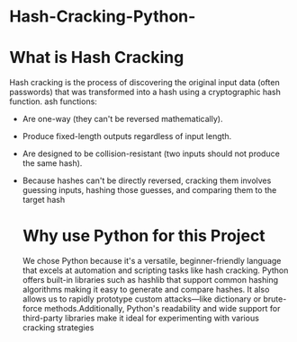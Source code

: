 # Hash-Cracking-Python-
# What is Hash Cracking 
Hash cracking is the process of discovering the original input data (often passwords) that was transformed into a hash using a cryptographic hash function.
ash functions:
- Are one-way (they can't be reversed mathematically).
- Produce fixed-length outputs regardless of input length.
- Are designed to be collision-resistant (two inputs should not produce the same hash).
- Because hashes can't be directly reversed, cracking them involves guessing inputs, hashing those guesses, and comparing them to the target hash

  # Why use Python for this Project
  We chose Python because it's a versatile, beginner-friendly language that excels at automation and scripting tasks like hash cracking. Python offers built-in libraries such as hashlib that support common hashing algorithms making it easy to generate and compare hashes. It also allows us to rapidly prototype custom attacks—like dictionary or brute-force methods.Additionally, Python's readability and wide support for third-party libraries make it ideal for experimenting with various cracking strategies
